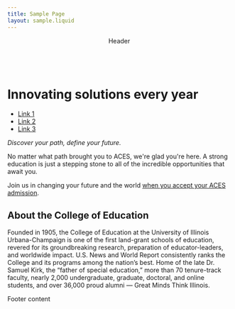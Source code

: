 ```yaml
---
title: Sample Page
layout: sample.liquid
---
```

<ilw-page>
<header slot='header'><p>Header</p></header>
<main>

<ilw-hero shadow="true">
    <img src="https://picsum.photos/1920/1280" alt="" slot="background">
    <h1>Innovating solutions every year</h1>
    <ul class="ilw-buttons">
        <li><a href="#">Link 1</a></li>
        <li><a href="#">Link 2</a></li>
        <li><a href="#">Link 3</a></li>
    </ul>
</ilw-hero>

<ilw-content mode="introduction" theme="blue" width="full" padding="50px">
    <p><em>Discover your path, define your future.</em></p>
    <p>No matter what path brought you to ACES, we're glad you're here. A strong education is just a stepping stone to all of the incredible opportunities that await you.</p>
    <p>Join us in changing your future and the world <a href="#">when you accept your ACES admission</a>.</p>
</ilw-content>

<ilw-content>
    <h2>About the College of Education</h2>
    <p>Founded in 1905, the College of Education at the University of Illinois Urbana-Champaign is one of the first land-grant schools of education, revered for its groundbreaking research, preparation of educator-leaders, and worldwide impact. U.S. News and World Report consistently ranks the College and its programs among the nation’s best. Home of the late Dr. Samuel Kirk, the “father of special education,” more than 70 tenure-track faculty, nearly 2,000 undergraduate, graduate, doctoral, and online students, and over 36,000 proud alumni — Great Minds Think Illinois.</p>
</ilw-content>

</main>
<footer slot='footer'><p>Footer content</p></footer>
</ilw-page>
